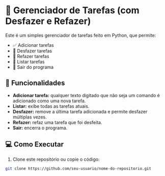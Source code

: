 # 📝 Gerenciador de Tarefas (com Desfazer e Refazer)

Este é um simples gerenciador de tarefas feito em Python, que permite:

- ✅ Adicionar tarefas
- 🔄 Desfazer tarefas
- 🔁 Refazer tarefas
- 📜 Listar tarefas
- 🚪 Sair do programa

## 🚀 Funcionalidades

- **Adicionar tarefa:** qualquer texto digitado que não seja um comando é adicionado como uma nova tarefa.
- **Listar:** exibe todas as tarefas atuais.
- **Desfazer:** remove a última tarefa adicionada e permite desfazer múltiplas vezes.
- **Refazer:** refaz uma tarefa que foi desfeita.
- **Sair:** encerra o programa.

## 💻 Como Executar

1. Clone este repositório ou copie o código:

```bash
git clone https://github.com/seu-usuario/nome-do-repositorio.git
